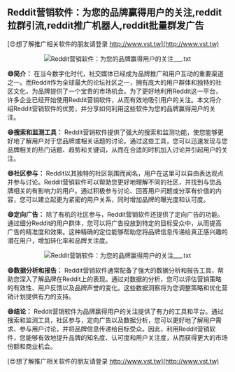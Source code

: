 ## **Reddit营销软件：为您的品牌赢得用户的关注,reddit拉群引流,reddit推广机器人,reddit批量群发广告**

[😍想了解推广相关软件的朋友请登录 http://www.vst.tw](http://www.vst.tw)

 <center><img src="https://vst.tw/MP4/tuiguang/png/7.png" alt="Reddit营销软件：为您的品牌赢得用户的关注___.txt"></center>

**😄简介：**
在当今数字化时代，社交媒体已经成为品牌推广和用户互动的重要渠道之一。而Reddit作为全球最大的论坛社区之一，拥有庞大的用户群体和独特的社区文化，为品牌提供了一个宝贵的市场机会。为了更好地利用Reddit这一平台，许多企业已经开始使用Reddit营销软件，从而有效地吸引用户的关注。本文将介绍Reddit营销软件的优势，并分享如何利用这些软件为您的品牌赢得用户的关注。

**😄搜索和监测工具：**
Reddit营销软件提供了强大的搜索和监测功能，使您能够更好地了解用户对于您品牌或相关话题的讨论。通过这些工具，您可以迅速发现与您品牌相关的热门话题、趋势和关键词，从而在合适的时机加入讨论并引起用户的关注。

**😄社区参与：**
Reddit以其独特的社区氛围而闻名，用户在这里可以自由表达观点并参与讨论。Reddit营销软件可以帮助您更好地理解不同的社区，并找到与您品牌相关的有影响力的用户。通过积极参与讨论、回答用户问题或分享有价值的内容，您可以建立起更为紧密的用户关系，同时增加品牌的曝光度和认可度。

**😄定向广告：**
除了有机的社区参与，Reddit营销软件还提供了定向广告的功能。通过细分Reddit的用户群体，您可以将广告投放到特定的目标受众中，从而提高广告的精准度和效果。这种精确的定位能够帮助您将品牌信息传递给真正感兴趣的潜在用户，增加转化率和品牌关注度。

 <center><img src="https://vst.tw/MP4/tuiguang/png/3.png" alt="Reddit营销软件：为您的品牌赢得用户的关注___.txt"></center>

**😄数据分析和报告：**
Reddit营销软件通常配备了强大的数据分析和报告工具，帮助您深入了解品牌在Reddit上的表现。通过对数据的分析，您可以评估营销策略的有效性、用户反馈以及品牌声誉的变化。这些数据洞察将为您调整策略和优化营销计划提供有力的支持。

**😄结论：**
Reddit营销软件为品牌赢得用户的关注提供了有力的工具和平台。通过搜索和监测工具，社区参与，定向广告以及数据分析，您可以更好地了解用户需求、参与用户讨论，并将品牌信息传递给目标受众。因此，利用Reddit营销软件，您能够有效地提升品牌的知名度、认可度和用户关注度，从而获得更大的市场份额和商业机会。

[😍想了解推广相关软件的朋友请登录 http://www.vst.tw](http://www.vst.tw)



